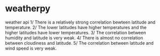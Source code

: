 # weatherpy
weather api
1/ There is a relatively strong correlation bewteen latitude and temperature. 
2/ The lower latitudes have higher temperatures and the higher latitudes have lower temperatures.
3/ The correlation between humidity and latitude is very weak.
4/ There is almost no correlation between cloudiness and latitude.
5/ The correlation between latitude and wind speed is very weak.
